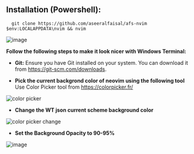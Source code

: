 ## **Installation (Powershell):**
      
      git clone https://github.com/aseeralfaisal/afs-nvim $env:LOCALAPPDATA\nvim && nvim
      
![image](https://github.com/aseeralfaisal/afs-nvim/assets/67814164/a81dcac0-9d48-4dc5-bdc0-78ef59ea791d)

**Follow the following steps to make it look nicer with Windows Terminal:**

- **Git:** Ensure you have Git installed on your system. You can download it from https://git-scm.com/downloads.

- **Pick the current backgrond color of neovim using the following tool**
Use Color Picker tool from https://colorpicker.fr/

![color picker](https://github.com/aseeralfaisal/RosephoeNvim/assets/67814164/d1f6521a-dcf4-4500-9e24-54424f78bb67)

- **Change the WT json current scheme background color**

![color picker change](https://github.com/aseeralfaisal/RosephoeNvim/assets/67814164/48fa17bd-f139-4777-ac9d-f4792e034db3)

- **Set the Background Opacity to 90-95%**

![image](https://github.com/aseeralfaisal/RosephoeNvim/assets/67814164/70d05412-b085-4b8e-a7bf-65f166478789)



